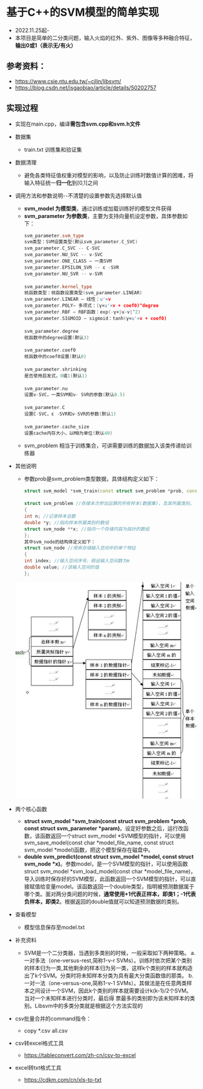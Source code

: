 # 基于C++的SVM模型的简单实现
* 2022.11.25起-
* 本项目是简单的二分类问题，输入火焰的红外、紫外、图像等多种融合特征，**输出0或1（表示无/有火）**
  
## 参考资料：
* https://www.csie.ntu.edu.tw/~cjlin/libsvm/
* https://blog.csdn.net/jsgaobiao/article/details/50202757

## 实现过程
* 实现在main.cpp，编译**需包含svm.cpp和svm.h文件**
* 数据集
  * train.txt 训练集和验证集
* 数据清理
  * 避免各类特征值权重对模型的影响，以及防止训练时数值计算的困难，将输入特征统一**归一化**到[0,1]之间
* 调用方法和参数说明--不清楚的设置参数先选择默认值
  * **svm_model 为模型类**，通过训练或加载训练好的模型文件获得
  * **svm_parameter 为参数类**，主要为支持向量机设定参数，具体参数如下：
    ```cpp
    svm_parameter.svm_type
    svm类型：SVM设置类型(默认svm_parameter.C_SVC)
    svm_parameter.C_SVC -- C-SVC
    svm_parameter.NU_SVC -- ν-SVC
    svm_parameter.ONE_CLASS – 一类SVM
    svm_parameter.EPSILON_SVR -- ε -SVR
    svm_parameter.NU_SVR -- ν-SVR

    svm_parameter.kernel_type
    核函数类型：核函数设置类型(svm_parameter.LINEAR)
    svm_parameter.LINEAR – 线性：u'×v
    svm_parameter.POLY– 多项式：(γ×u'×v + coef0)^degree
    svm_parameter.RBF – RBF函数：exp(-γ×|u-v|^2)
    svm_parameter.SIGMOID – sigmoid：tanh(γ×u'×v + coef0)

    svm_parameter.degree
    核函数中的degree设置(默认3)

    svm_parameter.coef0
    核函数中的coef0设置(默认0)

    svm_parameter.shrinking
    是否使用启发式，0或1(默认1)

    svm_parameter.nu
    设置ν-SVC，一类SVM和ν- SVR的参数(默认0.5)

    svm_parameter.C
    设置C-SVC，ε -SVR和ν-SVR的参数(默认1)

    svm_parameter.cache_size
    设置cache内存大小，以MB为单位(默认40)
    ```
  * svm_problem 相当于训练集合，可讲需要训练的数据加入该类传递给训练器
* 其他说明
  * 参数prob是svm_problem类型数据，具体结构定义如下：   
    ```cpp
    struct svm_model *svm_train(const struct svm_problem *prob, const struct svm_parameter *param);

    struct svm_problem //存储本次参加运算的所有样本(数据集)，及其所属类别。
    {
    int n; //记录样本总数
    double *y; //指向样本所属类别的数组
    struct svm_node **x; //指向一个存储内容为指针的数组
    };
    其中svm_node的结构体定义如下：
    struct svm_node //用来存储输入空间中的单个特征
    {
    int index; //输入空间序号，假设输入空间数为m
    double value; //该输入空间的值
    };
    ```
  ![svm_train](svm_train.jpg "svm_train函数说明") 
* 两个核心函数
  * **struct svm_model *svm_train(const struct svm_problem *prob, const struct svm_parameter *param)**。设定好参数之后，运行改函数，该函数返回一个struct svm_model *SVM模型的指针，可以使用svm_save_model(const char *model_file_name, const struct svm_model *model)函数，把这个模型保存在磁盘中。
  * **double svm_predict(const struct svm_model *model, const struct svm_node *x)**。参数model，是一个SVM模型的指针，可以使用函数struct svm_model *svm_load_model(const char *model_file_name)，导入训练时保存好的SVM模型，此函数返回一个SVM模型的指针，可以直接赋值给变量model。该函数返回一个double类型，指明被预测数据属于哪个类。面对两分类问题的时候，**通常使用+1代表正样本，即类1；-1代表负样本，即类2**。根据返回的double值就可以知道预测数据的类别。
* 查看模型
  * 模型信息保存至model.txt
* 补充资料
  * SVM是一个二分类器，当遇到多类别的时候，一般采取如下两种策略。 
  a.一对多法（one-versus-rest,简称1-v-r SVMs）。训练时依次把某个类别的样本归为一类,其他剩余的样本归为另一类，这样k个类别的样本就构造出了k个SVM。分类时将未知样本分类为具有最大分类函数值的那类。
  b.一对一法（one-versus-one,简称1-v-1 SVMs）。其做法是在任意两类样本之间设计一个SVM，因此k个类别的样本就需要设计k(k-1)/2个SVM。当对一个未知样本进行分类时，最后得 票最多的类别即为该未知样本的类别。Libsvm中的多类分类就是根据这个方法实现的

* csv批量合并的command指令：
  * copy *.csv all.csv
* csv转excel格式工具
  * https://tableconvert.com/zh-cn/csv-to-excel
* excel转txt格式工具
  * https://cdkm.com/cn/xls-to-txt